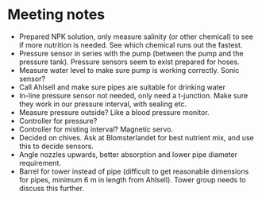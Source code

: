 # Meeting notes
- Prepared NPK solution, only measure salinity (or other chemical) to see if more nutrition is needed. See which chemical runs out the fastest.
- Pressure sensor in series with the pump (between the pump and the pressure tank). Pressure sensors seem to exist prepared for hoses.
- Measure water level to make sure pump is working correctly. Sonic sensor?
- Call Ahlsell and make sure pipes are suitable for drinking water
- In-line pressure sensor not needed, only need a t-junction. Make sure they work in our pressure interval, with sealing etc.
- Measure pressure outside? Like a blood pressure monitor.
- Controller for pressure?
- Controller for misting interval? Magnetic servo.
- Decided on chives. Ask at Blomsterlandet for best nutrient mix, and use this to decide sensors.
- Angle nozzles upwards, better absorption and lower pipe diameter requirement.
- Barrel for tower instead of pipe (difficult to get reasonable dimensions for pipes, minimum 6 m in length from Ahlsell). Tower group needs to discuss this further.
